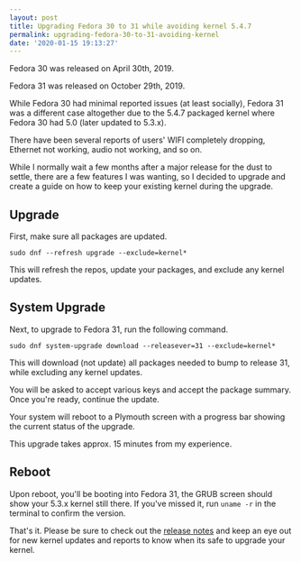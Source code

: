 ```yaml
---
layout: post
title: Upgrading Fedora 30 to 31 while avoiding kernel 5.4.7
permalink: upgrading-fedora-30-to-31-avoiding-kernel
date: '2020-01-15 19:13:27'
---
```


Fedora 30 was released on April 30th, 2019.

Fedora 31 was released on October 29th, 2019.

While Fedora 30 had minimal reported issues (at least socially), Fedora 31 was a different case altogether due to the 5.4.7 packaged kernel where Fedora 30 had 5.0 (later updated to 5.3.x).

There have been several reports of users' WIFI completely dropping, Ethernet not working, audio not working, and so on.

While I normally wait a few months after a major release for the dust to settle, there are a few features I was wanting, so I decided to upgrade and create a guide on how to keep your existing kernel during the upgrade.

## Upgrade

First, make sure all packages are updated.

`sudo dnf --refresh upgrade --exclude=kernel*`

This will refresh the repos, update your packages, and exclude any kernel updates.

## System Upgrade

Next, to upgrade to Fedora 31, run the following command.

`sudo dnf system-upgrade download --releasever=31 --exclude=kernel*`

This will download (not update) all packages needed to bump to release 31, while excluding any kernel updates.

You will be asked to accept various keys and accept the package summary. Once you're ready, continue the update.

Your system will reboot to a Plymouth screen with a progress bar showing the current status of the upgrade.

This upgrade takes approx. 15 minutes from my experience.

## Reboot

Upon reboot, you'll be booting into Fedora 31, the GRUB screen should show your 5.3.x kernel still there. If you've missed it, run `uname -r` in the terminal to confirm the version.

That's it. Please be sure to check out the [release notes](https://fedoraproject.org/wiki/Releases/31/ChangeSet) and keep an eye out for new kernel updates and reports to know when its safe to upgrade your kernel.
